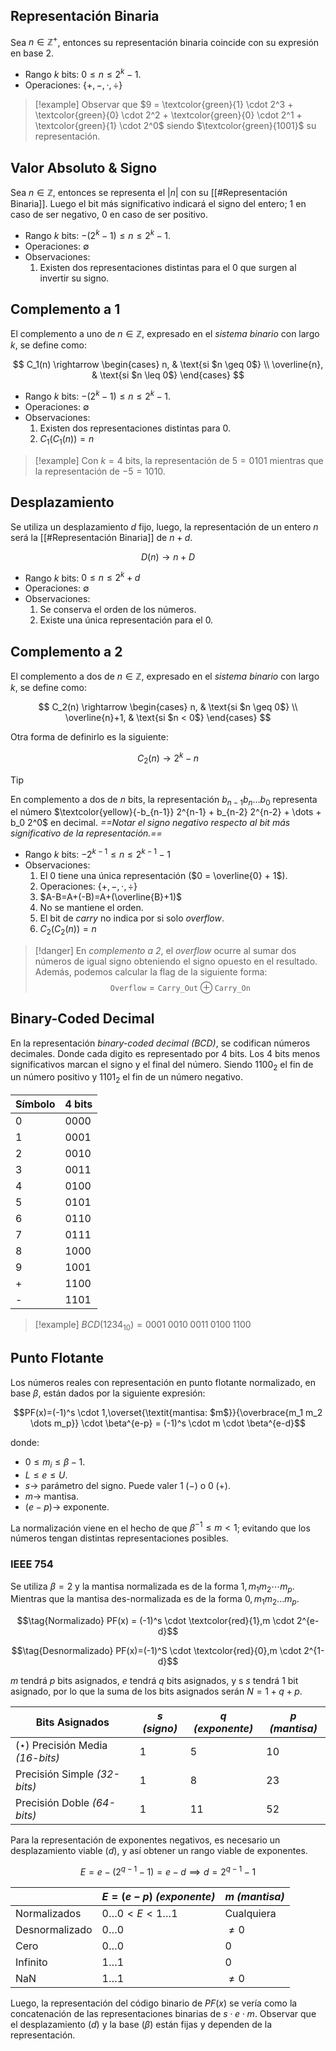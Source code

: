 
## Representación Binaria
Sea $n \in \mathbb{Z^+}$, entonces su representación binaria coincide con su expresión en base 2.
- Rango $k$ bits: $0 \leq n \leq 2^k - 1$.
- Operaciones: $\{ +, -, \cdot, \div \}$

>[!example] 
>Observar que $9 = \textcolor{green}{1} \cdot 2^3 + \textcolor{green}{0} \cdot 2^2 + \textcolor{green}{0} \cdot 2^1 + \textcolor{green}{1} \cdot 2^0$ siendo $\textcolor{green}{1001}$ su representación.

## Valor Absoluto & Signo
Sea $n \in \mathbb{Z}$, entonces se representa el $|n|$ con su [[#Representación Binaria]]. Luego el bit más significativo indicará el signo del entero; $1$ en caso de ser negativo, $0$ en caso de ser positivo.
- Rango $k$ bits: $-(2^k - 1) \leq n \leq 2^k - 1$.
- Operaciones: $\emptyset$
- Observaciones:
	1. Existen dos representaciones distintas para el $0$ que surgen al invertir su signo.

## Complemento a 1
El complemento a uno de $n \in \mathbb{Z}$, expresado en el *sistema binario* con largo $k$, se define como:

$$
C_1(n) \rightarrow
\begin{cases}
n,  & \text{si $n \geq 0$} \\
\overline{n}, & \text{si $n \leq 0$}
\end{cases}
$$

- Rango $k$ bits: $-(2^k - 1) \leq n \leq 2^k - 1$.
- Operaciones: $\emptyset$
- Observaciones:
	1. Existen dos representaciones distintas para $0$.
	2. $C_1(C_1(n))=n$

>[!example] 
>Con $k=4$ bits, la representación de $5=0101$ mientras que la representación de $-5=1010$.

## Desplazamiento
Se utiliza un desplazamiento $d$ fijo, luego, la representación de un entero $n$ será la [[#Representación Binaria]] de $n + d$.

$$D(n) \rightarrow n+D$$

- Rango $k$ bits: $0 \leq n \leq 2^k + d$
- Operaciones: $\emptyset$
- Observaciones:
	1. Se conserva el orden de los números.
	2. Existe una única representación para el $0$.

## Complemento a 2
El complemento a dos de $n \in \mathbb{Z}$, expresado en el *sistema binario* con largo $k$, se define como:

$$
C_2(n) \rightarrow
\begin{cases}
n,  & \text{si $n \geq 0$} \\
\overline{n}+1, & \text{si $n < 0$}
\end{cases}
$$

Otra forma de definirlo es la siguiente:

$$C_2(n) \rightarrow 2^k - n$$

>[!tip] 
>En complemento a dos de $n$ bits, la representación $b_{n-1}b_{n} \dots b_0$ representa el número $\textcolor{yellow}{-b_{n-1}} 2^{n-1} + b_{n-2} 2^{n-2} + \dots + b_0 2^0$ en decimal. *==Notar el signo negativo respecto al bit más significativo de la representación.==*

- Rango $k$ bits: $-2^{k-1} \leq n \leq 2^{k-1} - 1$
- Observaciones:
	1. El $0$ tiene una única representación ($0 = \overline{0} + 1$).
	2. Operaciones: $\{+, -, \cdot, \div\}$
	3. $A-B=A+(-B)=A+(\overline{B}+1)$
	4. No se mantiene el orden.
	5. El bit de *carry* no indica por si solo *overflow*.
	6. $C_2(C_2(n))=n$

>[!danger] 
>En *complemento a 2*, el *overflow* ocurre al sumar dos números de igual signo obteniendo el signo opuesto en el resultado. Además, podemos calcular la flag de la siguiente forma:
>$$\texttt{Overflow} = \texttt{Carry\_Out} \oplus \texttt{Carry\_On}$$

## Binary-Coded Decimal
En la representación *binary-coded decimal (BCD)*, se codifican números decimales. Donde cada digito es representado por $4$ bits. Los 4 bits menos significativos marcan el signo y el final del número. Siendo $1100_2$ el fin de un número positivo y $1101_2$ el fin de un número negativo.

|Símbolo|4 bits|
|-|-|
|0|0000|
|1|0001|
|2|0010|
|3|0011|
|4|0100|
|5|0101|
|6|0110|
|7|0111|
|8|1000|
|9|1001|
|+|1100|
|-|1101|

>[!example] 
>$BCD(1234_{10})=0001 \; 0010 \; 0011 \; 0100 \; 1100$

## Punto Flotante
Los números reales con representación en punto flotante normalizado, en base $\beta$, están dados por la siguiente expresión:

$$PF(x)=(-1)^s \cdot 1,\overset{\textit{mantisa: $m$}}{\overbrace{m_1 m_2 \dots m_p}} \cdot \beta^{e-p} = (-1)^s \cdot m \cdot \beta^{e-d}$$

donde:
- $0 \leq m_i \leq \beta - 1$.
- $L \leq e \leq U$.
- $s \rightarrow$ parámetro del signo. Puede valer $1 \; (-)$ o $0 \; (+)$.
- $m \rightarrow$ mantisa.
- $(e - p) \rightarrow$ exponente.

La normalización viene en el hecho de que $\beta^{-1} \leq m < 1$; evitando que los números tengan distintas representaciones posibles.

### IEEE 754
Se utiliza $\beta=2$ y la mantisa normalizada es de la forma $1,m_1 m_2 \cdots m_p$. Mientras que la mantisa des-normalizada es de la forma $0,m_1 m_2 ... m_p$.

$$\tag{Normalizado} PF(x) = (-1)^s \cdot \textcolor{red}{1},m \cdot 2^{e-d}$$

$$\tag{Desnormalizado} PF(x)=(-1)^S \cdot \textcolor{red}{0},m \cdot 2^{1-d}$$

$m$ tendrá $p$ bits asignados, $e$ tendrá $q$ bits asignados, y s $s$ tendrá 1 bit asignado, por lo que la suma de los bits asignados serán $N=1+q+p$.

|Bits Asignados|$s$ *(signo)*|$q$ *(exponente)*|$p$ *(mantisa)*|
|---|---|---|---|
|$(\star)$ Precisión Media *(16-bits)*|1|5|10|
|Precisión Simple *(32-bits)*|1|8|23|
|Precisión Doble *(64-bits)*|1|11|52|

Para la representación de exponentes negativos, es necesario un desplazamiento viable $(d)$, y así obtener un rango viable de exponentes.

$$E = e-(2^{q-1} - 1) = e-d \implies d = 2^{q-1} - 1$$

| |$E=(e-p)$ *(exponente)*|$m$ *(mantisa)*|
|---|---|---|
|Normalizados|$0 \dots 0 < E < 1 \dots 1$|Cualquiera|
|Desnormalizado|$0 \dots 0$|$\neq 0$|
|Cero|$0 \dots 0$|$0$|
|Infinito|$1 \dots 1$|$0$|
|NaN|$1 \dots 1$|$\neq 0$|

Luego, la representación del código binario de $PF(x)$ se vería como la concatenación de las representaciones binarias de $s \cdot e \cdot m$. Observar que el desplazamiento $(d)$ y la base $(\beta)$ están fijas y dependen de la representación.
